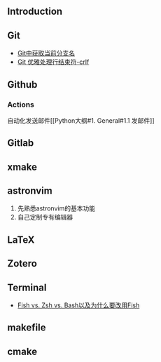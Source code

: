 ## Introduction
## Git
- [Git中获取当前分支名](https://geek-docs.com/git/git-questions/32_git_how_do_i_get_the_current_branch_name_in_git.html)
- [Git 优雅处理行结束符-crlf](https://juejin.cn/post/6942320745494085669)
## Github
### Actions
自动化发送邮件[[Python大纲#1. General#1.1 发邮件]]
## Gitlab
## xmake
## astronvim
1. 先熟悉astronvim的基本功能
2. 自己定制专有编辑器

## LaTeX

## Zotero


## Terminal
- [Fish vs. Zsh vs. Bash以及为什么要改用Fish](https://zhuanlan.zhihu.com/p/152460193)
## makefile
## cmake
